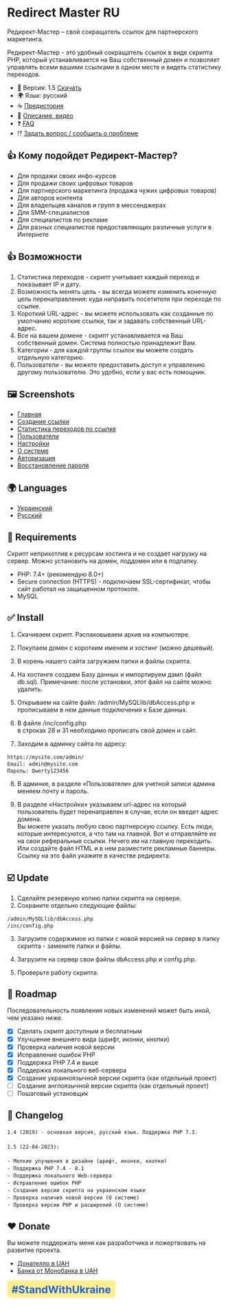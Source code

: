 # Redirect Master RU

Редирект-Мастер – свой сокращатель ссылок для партнерского маркетинга.

Редирект-Мастер - это удобный сокращатель ссылок в виде скрипта PHP, который устанавливается на Ваш собственный домен и позволяет управлять всеми вашими ссылками в одном месте и видеть статистику переходов.

- :floppy_disk: Версия: 1.5 [Скачать](https://github.com/pekarskyi/RedirectMaster/releases)
- :earth_africa: Язык: русский
- :coffee: [Предистория](https://github.com/pekarskyi/RedirectMaster/wiki/%D0%9F%D1%80%D0%B5%D0%B4%D0%B8%D1%81%D1%82%D0%BE%D1%80%D0%B8%D1%8F)
- :scroll: [Описание, видео](https://inwebpress.com/redirekt-master-svoj-sokrashhatel-ssylok/)
- :question: [FAQ](https://github.com/pekarskyi/RedirectMaster/wiki)
- :interrobang: [Задать вопрос / сообщить о проблеме](https://github.com/pekarskyi/RedirectMaster/issues)

## :thumbsup: Кому подойдет Редирект-Мастер?

- Для продажи своих инфо-курсов
- Для продажи своих цифровых товаров
- Для партнерского маркетинга (продажа чужих цифровых товаров)
- Для авторов контента
- Для владельцев каналов и групп в мессенджерах
- Для SMM-специалистов
- Для специалистов по рекламе
- Для разных специалистов предоставляющих различные услуги в Интернете

## :thumbsup: Возможности

1. Статистика переходов - скрипт учитывает каждый переход и показывает IP и дату.
2. Возможность менять цель - вы всегда можете изменить конечную цель перенаправления: куда направить посетителя при переходе по ссылке.
3. Короткий URL-адрес - вы можете использовать как созданные по умолчанию короткие ссылки, так и задавать собственный URL-адрес.
4. Все на вашем домене - скрипт устанавливается на Ваш собственный домен. Система полностью принадлежит Вам.
5. Категории - для каждой группы ссылок вы можете создать отдельную категорию.
6. Пользователи - вы можете предоставить доступ к управлению другому пользователю. Это удобно, если у вас есть помощник.

## :framed_picture: Screenshots

- [Главная](https://1drv.ms/i/s!AqqMd7ixtOxl8TLLQtbj4Fa6mSUJ?e=FnZaEW)
- [Создание ссылки](https://1drv.ms/i/s!AqqMd7ixtOxl8TRGx23KBFWIh7re?e=8tMKYX)
- [Статистика переходов по ссылке](https://1drv.ms/i/s!AqqMd7ixtOxl8Tg71SIVwOiX_Rut?e=FZoi0P)
- [Пользователи](https://1drv.ms/i/s!AqqMd7ixtOxl8TbGjug-z6Xh3joa?e=piWd6q)
- [Настройки](https://1drv.ms/i/s!AqqMd7ixtOxl8TVFJGdWQ2UpoODK?e=pl7qNO)
- [О системе](https://1drv.ms/i/s!AqqMd7ixtOxl8TdXK2JSlnm8bdwe?e=fVQx7N)
- [Авторизация](https://1drv.ms/i/s!AqqMd7ixtOxl8TFLLtKE0DIc1Fjt?e=NjkXGg)
- [Восстановление пароля](https://1drv.ms/i/s!AqqMd7ixtOxl8TPX787N8CM729Fk?e=534Sa1)

## :earth_africa: Languages

- [Украинский](https://github.com/pekarskyi/RedirectMaster-UA)
- [Русский](https://github.com/pekarskyi/RedirectMaster)

## :loudspeaker: Requirements

Скрипт неприхотлив к ресурсам хостинга и не создает нагрузку на сервер. Можно установить на домен, поддомен или в подпапку.

- PHP: 7.4+ (рекомендую 8.0+)
- Secure connection (HTTPS) - подключаем SSL-сертификат, чтобы сайт работал на защищенном протоколе.
- MySQL

## :white_check_mark: Install

1. Скачиваем скрипт. Распаковываем архив на компьютере.

2. Покупаем домен с коротким именем и хостинг (можно дешевый).

3. В корень нашего сайта загружаем папки и файлы скрипта.

4. На хостинге создаем Базу данных и импортируем дамп (файл db.sql). Примечание: после установки, этот файл на сайте можно удалить.

5. Открываем на сайте файл: /admin/MySQLlib/dbAccess.php и прописываем в нем данные подключения к Базе данных.

6. В файле /inc/config.php<br>
в строках 28 и 31 необходимо прописать свой домен и сайт.

7. Заходим в админку сайта по адресу:
```
https://mysite.com/admin/
Email: admin@mysite.com
Пароль: Qwerty123456
```

8. В админке, в разделе «Пользователи» для учетной записи админа меняем почту и пароль.

9. В разделе «Настройки» указываем url-адрес на который пользователь будет перенаправлен в случае, если он введет адрес домена.<br>
Вы можете указать любую свою партнерскую ссылку. Есть люди, которые интересуются, а что там на главной. Вот и отправляйте их на свои реферальные ссылки. Нечего им на главную переходить. Или создайте файл HTML и в нем разместите рекламные баннеры. Ссылку на это файл укажите в качестве редиректа.

## :ballot_box_with_check: Update

1. Сделайте резервную копию папки скрипта на сервере.
2. Сохраните отдельно следующие файлы: 

```
/admin/MySQLlib/dbAccess.php
/inc/config.php
```
3. Загрузите содержимое из папки с новой версией на сервер в папку скрипта - замените папки и файлы.

4. Загрузите на сервер свои файлы dbAccess.php и config.php.

5. Проверьте работу скрипта.

## :rocket: Roadmap

Последовательность появления новых изменений может быть иной, чем указано ниже.

- [X] Сделать скрипт доступным и бесплатным
- [X] Улучшение внешнего вида (шрифт, иконки, кнопки)
- [X] Проверка наличия новой версии
- [X] Исправление ошибок PHP
- [X] Поддержка PHP 7.4 и выше
- [X] Поддержка локального веб-сервера
- [X] Создание украиноязычной версии скрипта (как отдельный проект)
- [ ] Создание англоязычной версии скрипта (как отдельный проект)
- [ ] Пошаговый установщик

## :date: Changelog

```txt
1.4 (2019) - основная версия, русский язык. Поддержка PHP 7.3.

1.5 (22-04-2023):

- Мелкие улучшения в дизайне (шрифт, иконки, кнопки)
- Поддержка PHP 7.4 - 8.1
- Поддержка локального Web-сервера
- Исправление ошибок PHP
- Создание версии скрипта на украинском языке
- Проверка наличия новой версии (О системе)
- Проверка версии PHP и расширений (О системе)
```

## :hearts: Donate

Вы можете поддержать меня как разработчика и пожертвовать на развитие проекта.

- [Донателло в UAH](https://donatello.to/inwebpress)
- [Банка от Монобанка в UAH](https://send.monobank.ua/jar/A6cy9eBtcB)

[![Stand With Ukraine](https://raw.githubusercontent.com/vshymanskyy/StandWithUkraine/main/badges/StandWithUkraine.svg)](https://sitex.me/standwithukraine)